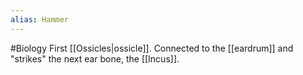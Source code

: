 ```yaml
---
alias: Hammer
---
```

#Biology
First [[Ossicles|ossicle]]. Connected to the [[eardrum]] and "strikes" the next ear bone, the [[Incus]].